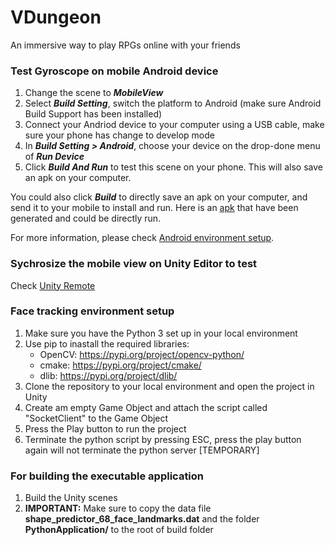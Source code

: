 # VDungeon
An immersive way to play RPGs online with your friends 

### Test Gyroscope on mobile Android device

1. Change the scene to ***MobileView***
2. Select ***Build Setting***, switch the platform to Android (make sure Android Build Support has been installed)
3. Connect your Andriod device to your computer using a USB cable, make sure your phone has change to develop mode
4. In ***Build Setting > Android***, choose your device on the drop-done menu of ***Run Device***
5. Click ***Build And Run*** to test this scene on your phone. This will also save an apk on your computer.

You could also click ***Build*** to directly save an apk on your computer, and send it to your mobile to install and run. Here is an [apk](https://drive.google.com/file/d/165wnzIi1u_5Lrr9eO59EoHXFHgNPnhS8/view?usp=sharing) that have been generated and could be directly run.

For more information, please check [Android environment setup](https://docs.unity3d.com/Manual/android-sdksetup.html).

### Sychrosize the mobile view on Unity Editor to test
Check [Unity Remote](https://docs.unity3d.com/Manual/UnityRemote5.html)

### Face tracking environment setup
1. Make sure you have the Python 3 set up in your local environment
2. Use pip to inastall the required libraries: 
   - OpenCV: https://pypi.org/project/opencv-python/
   - cmake: https://pypi.org/project/cmake/
   - dlib: https://pypi.org/project/dlib/
3. Clone the repository to your local environment and open the project in Unity
4. Create am empty Game Object and attach the script called "SocketClient" to the Game Object
5. Press the Play button to run the project
6. Terminate the python script by pressing ESC, press the play button again will not terminate the python server [TEMPORARY]

### For building the executable application
1. Build the Unity scenes
2. **IMPORTANT:** Make sure to copy the data file **shape_predictor_68_face_landmarks.dat** and the folder **PythonApplication/** to the root of build folder
